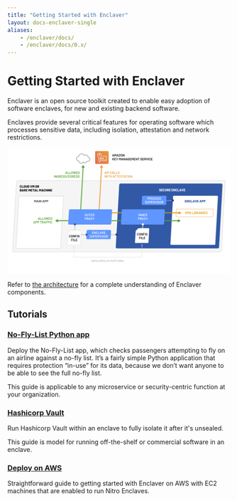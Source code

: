 ```yaml
---
title: "Getting Started with Enclaver"
layout: docs-enclaver-single
aliases:
    - /enclaver/docs/
    - /enclaver/docs/0.x/
---
```


# Getting Started with Enclaver

Enclaver is an open source toolkit created to enable easy adoption of software enclaves, for new and existing backend software.

Enclaves provide several critical features for operating software which processes sensitive data, including isolation, attestation and network restrictions.

![Enclaver Architecture Diagram](img/diagram-enclaver-components.svg)

Refer to [the architecture](architecture.md) for a complete understanding of Enclaver components.

## Tutorials

### [No-Fly-List Python app][no-fly-app]

Deploy the No-Fly-List app, which checks passengers attempting to fly on an airline against a no-fly list. It’s a fairly simple Python application that requires protection “in-use” for its data, because we don’t want anyone to be able to see the full no-fly list.

This guide is applicable to any microservice or security-centric function at your organization.

### [Hashicorp Vault][vault]

Run Hashicorp Vault within an enclave to fully isolate it after it's unsealed.

This guide is model for running off-the-shelf or commercial software in an enclave.

### [Deploy on AWS][aws]

Straightforward guide to getting started with Enclaver on AWS with EC2 machines that are enabled to run Nitro Enclaves.

[no-fly-app]: guide-app.md
[vault]: guide-vault.md
[aws]: deploy-aws.md
